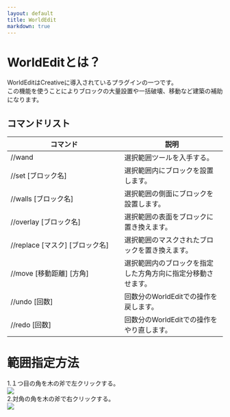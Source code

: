 ```yaml
---
layout: default
title: WorldEdit
markdown: true
---
```

# WorldEditとは？

WorldEditはCreativeに導入されているプラグインの一つです。  
この機能を使うことによりブロックの大量設置や一括破壊、移動など建築の補助になります。

## コマンドリスト

<div class="table-responsive">
  <table class="table table-bordered table-striped">
    <thead>
      <tr>
        <th style="width: 250px;">コマンド</th>
        <th>説明</th>
      </tr>
    </thead>
    <tbody>
      <tr>
        <td>//wand</td>
        <td>選択範囲ツールを入手する。</td>
      </tr>
      <tr>
        <td>//set [ブロック名]</td>
        <td>選択範囲内にブロックを設置します。</td>
      </tr>
      <tr>
        <td>//walls [ブロック名]</td>
        <td>選択範囲の側面にブロックを設置します。</td>
      </tr>
      <tr>
        <td>//overlay [ブロック名]</td>
        <td>選択範囲の表面をブロックに置き換えます。</td>
      </tr>
      <tr>
        <td>//replace [マスク] [ブロック名]</td>
        <td>選択範囲のマスクされたブロックを置き換えます。</td>
      </tr>
      <tr>
        <td>//move [移動距離] [方角]</td>
        <td>選択範囲内のブロックを指定した方角方向に指定分移動させます。</td>
      </tr>
      <tr>
        <td>//undo [回数]</td>
        <td>回数分のWorldEditでの操作を戻します。</td>
      </tr>
      <tr>
        <td>//redo [回数]</td>
        <td>回数分のWorldEditでの操作をやり直します。</td>
      </tr>
    </tbody>
  </table>
</div>

# 範囲指定方法

1.１つ目の角を木の斧で左クリックする。  
<img src="{{site.github.url}}/assets/img/WorldEdit_1.png" class="img-fluid">  
2.対角の角を木の斧で右クリックする。  
<img src="{{site.github.url}}/assets/img/WorldEdit_2.png" class="img-fluid">  